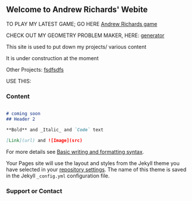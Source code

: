 ## Welcome to Andrew Richards' Webite

TO PLAY MY LATEST GAME; GO HERE
<a href="./rpg-text-adventure.html">Andrew Richards game<a>
  
CHECK OUT MY GEOMETRY PROBLEM MAKER, HERE:
<a href="./geometry_problem_generator.html">generator<a>

  
This site is used to put down my projects/ various content
  
It is under construction at the moment

Other Projects: <a href="./my_first_gamev3.html"> fsdfsdfs<a>
  
USE THIS: 

### Content 
```markdown

# coming soon
## Header 2

**Bold** and _Italic_ and `Code` text

[Link](url) and ![Image](src)
```

For more details see [Basic writing and formatting syntax](https://docs.github.com/en/github/writing-on-github/getting-started-with-writing-and-formatting-on-github/basic-writing-and-formatting-syntax).

Your Pages site will use the layout and styles from the Jekyll theme you have selected in your [repository settings](https://github.com/arichards131/my-first-text-rpg/settings/pages). The name of this theme is saved in the Jekyll `_config.yml` configuration file.

### Support or Contact
